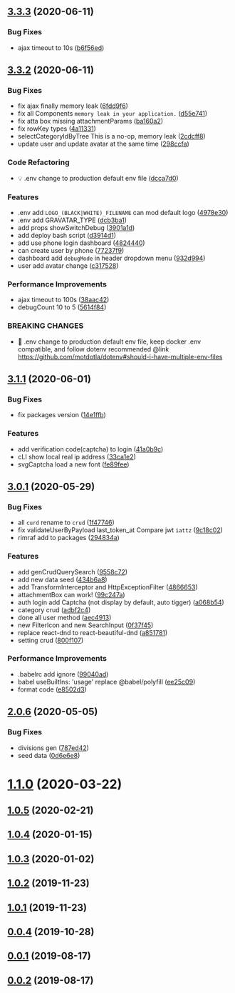## [3.3.3](https://github.com/SolidZORO/leaa/compare/v3.3.2...v3.3.3) (2020-06-11)

### Bug Fixes

- ajax timeout to 10s ([b6f56ed](https://github.com/SolidZORO/leaa/commit/b6f56ed472e93e5deba0a59f76bfd8a15ddcacda))

## [3.3.2](https://github.com/SolidZORO/leaa/compare/v3.1.1...v3.3.2) (2020-06-11)

### Bug Fixes

- fix ajax finally memory leak ([6fdd9f6](https://github.com/SolidZORO/leaa/commit/6fdd9f662befe10d789b997b441cb2588e5e4704))
- fix all Components `memory leak in your application.` ([d55e741](https://github.com/SolidZORO/leaa/commit/d55e7417e2580996e1559f7c5a0afe79f2b27371))
- fix atta box missing attachmentParams ([ba160a2](https://github.com/SolidZORO/leaa/commit/ba160a291410c25454d9cb4ccf72777fb73deac2))
- fix rowKey types ([4a11331](https://github.com/SolidZORO/leaa/commit/4a11331c85ac0b55c68a40010b0608292dbf6f70))
- selectCategoryIdByTree This is a no-op, memory leak ([2cdcff8](https://github.com/SolidZORO/leaa/commit/2cdcff8cf6678c606acfdbb69818323a19eb59e3))
- update user and update avatar at the same time ([298ccfa](https://github.com/SolidZORO/leaa/commit/298ccfa0917ee2968666ce637b743fd166adb8a7))

### Code Refactoring

- 💡 .env change to production default env file ([dcca7d0](https://github.com/SolidZORO/leaa/commit/dcca7d0e2fbe55c0cd5775d9d76deaf6ce4d7d32))

### Features

- .env add `LOGO_(BLACK|WHITE)_FILENAME` can mod default logo ([4978e30](https://github.com/SolidZORO/leaa/commit/4978e307508c348fabd7d00fdf399cd53eb5d2fc))
- .env add GRAVATAR_TYPE ([dcb3ba1](https://github.com/SolidZORO/leaa/commit/dcb3ba1b959ad9702e5656255b7daebbd59c8e0a))
- <BuildInfo> add props showSwitchDebug ([3901a1d](https://github.com/SolidZORO/leaa/commit/3901a1d667fccb863fe21d30e8942683d69880c8))
- add deploy bash script ([d3914d1](https://github.com/SolidZORO/leaa/commit/d3914d19f4c05932cb3abda3bdc3c483c6d0f0fb))
- add use phone login dashboard ([4824440](https://github.com/SolidZORO/leaa/commit/482444069b3ea99e395ce50db09f52de526fc0c7))
- can create user by phone ([77237f9](https://github.com/SolidZORO/leaa/commit/77237f9b615fbeaba1adc097635bb83f71ddbaa7))
- dashboard add `debugMode` in header dropdown menu ([932d994](https://github.com/SolidZORO/leaa/commit/932d9946f09cb53e10a14de4d7c359cd81b8cf70))
- user add avatar change ([c317528](https://github.com/SolidZORO/leaa/commit/c317528eabcb7e21dd280c5a2ebdf2afbb3a06a7))

### Performance Improvements

- ajax timeout to 100s ([38aac42](https://github.com/SolidZORO/leaa/commit/38aac42cfbe4d8624aec58f3bb751d2823e6a541))
- debugCount 10 to 5 ([5614f84](https://github.com/SolidZORO/leaa/commit/5614f84159c74c02039ac75dfb1b27ffad364b30))

### BREAKING CHANGES

- 🧨 .env change to production default env file, keep docker .env compatible,
  and follow dotenv recommended @link
  https://github.com/motdotla/dotenv#should-i-have-multiple-env-files

## [3.1.1](https://github.com/SolidZORO/leaa/compare/v3.1.0...v3.1.1) (2020-06-01)

### Bug Fixes

- fix packages version ([14e1ffb](https://github.com/SolidZORO/leaa/commit/14e1ffb64de596c0f28075acd9d73d9099305000))

### Features

- add verification code(captcha) to login ([41a0b9c](https://github.com/SolidZORO/leaa/commit/41a0b9cbd7e2398caebba0137050e875c609ab76))
- cLI show local real ip address ([33ca1e2](https://github.com/SolidZORO/leaa/commit/33ca1e262098e8051db2d55151504b1629aa1563))
- svgCaptcha load a new font ([fe89fee](https://github.com/SolidZORO/leaa/commit/fe89fee51cb29f9d8da2fa94683a9453a4cfe027))

## [3.0.1](https://github.com/SolidZORO/leaa/compare/v2.0.6...v3.0.1) (2020-05-29)

### Bug Fixes

- all `curd` rename to `crud` ([1f47746](https://github.com/SolidZORO/leaa/commit/1f477463a05b45e9fb6c81c805fb8c746db9440f))
- fix validateUserByPayload last_token_at Compare jwt `iattz` ([9c18c02](https://github.com/SolidZORO/leaa/commit/9c18c02c56cec75deed10fac2637449c8b030926))
- rimraf add to packages ([294834a](https://github.com/SolidZORO/leaa/commit/294834af917b9e7c9be3bc38dfccf214fb57efa6))

### Features

- add genCrudQuerySearch ([9558c72](https://github.com/SolidZORO/leaa/commit/9558c72641560e4a89d89b9476ec4bd0dfc96b80))
- add new data seed ([434b6a8](https://github.com/SolidZORO/leaa/commit/434b6a8dc7f3ed37de3da0815e4d9cfded9a4ff5))
- add TransformInterceptor and HttpExceptionFilter ([4866653](https://github.com/SolidZORO/leaa/commit/48666532d497bc4f497fe9bf9d9be32278244efa))
- attachmentBox can work! ([99c247a](https://github.com/SolidZORO/leaa/commit/99c247a740ed50964f85f0c00c9484bd477ab7d1))
- auth login add Captcha (not display by default, auto tigger) ([a068b54](https://github.com/SolidZORO/leaa/commit/a068b543e81c65b235cb85a8430d4ca27285219f))
- category crud ([adbf2c4](https://github.com/SolidZORO/leaa/commit/adbf2c499c94c90d521814e576c429d50cf5ca32))
- done all user method ([aec4913](https://github.com/SolidZORO/leaa/commit/aec4913aeffd3cf0b6711e6d98a626f2f477d0c1))
- new FilterIcon and new SearchInput ([0f37f45](https://github.com/SolidZORO/leaa/commit/0f37f45c61717decf97c5b77c245243e7a0a614c))
- replace react-dnd to react-beautiful-dnd ([a851781](https://github.com/SolidZORO/leaa/commit/a85178189d0f2ad1075ec4a148eb4d5a3ede9c93))
- setting crud ([800f107](https://github.com/SolidZORO/leaa/commit/800f10718d89b0dc1239bf014949a3676806056e))

### Performance Improvements

- .babelrc add ignore ([99040ad](https://github.com/SolidZORO/leaa/commit/99040adf66b67fa3ca409bb86acdab9f1458aaa3))
- babel useBuiltIns: 'usage' replace @babel/polyfill ([ee25c09](https://github.com/SolidZORO/leaa/commit/ee25c092152ddddf917ca5dff8c031e6006bf4a3))
- format code ([e8502d3](https://github.com/SolidZORO/leaa/commit/e8502d3c9455b685e47ac18e39769f4d5e588724))

## [2.0.6](https://github.com/SolidZORO/leaa/compare/v1.1.0...v2.0.6) (2020-05-05)

### Bug Fixes

- divisions gen ([787ed42](https://github.com/SolidZORO/leaa/commit/787ed42eec16776702f3bdde9d4aef425e378cf3))
- seed data ([0d6e6e8](https://github.com/SolidZORO/leaa/commit/0d6e6e84807ccd7d94b4a0882379325dfaf3fd87))

# [1.1.0](https://github.com/SolidZORO/leaa/compare/v1.0.5...v1.1.0) (2020-03-22)

## [1.0.5](https://github.com/SolidZORO/leaa/compare/v1.0.4...v1.0.5) (2020-02-21)

## [1.0.4](https://github.com/SolidZORO/leaa/compare/v1.0.3...v1.0.4) (2020-01-15)

## [1.0.3](https://github.com/SolidZORO/leaa/compare/v1.0.2...v1.0.3) (2020-01-02)

## [1.0.2](https://github.com/SolidZORO/leaa/compare/v1.0.1...v1.0.2) (2019-11-23)

## [1.0.1](https://github.com/SolidZORO/leaa/compare/v0.0.4...v1.0.1) (2019-11-23)

## [0.0.4](https://github.com/SolidZORO/leaa/compare/v0.0.1...v0.0.4) (2019-10-28)

## [0.0.1](https://github.com/SolidZORO/leaa/compare/v0.0.2...v0.0.1) (2019-08-17)

## [0.0.2](https://github.com/SolidZORO/leaa/compare/0.0.1...v0.0.2) (2019-08-17)
